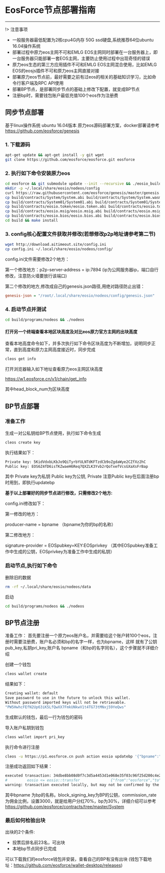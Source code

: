 # EosForce节点部署指南

--------------------------

!> 注意事项

- 一般服务器最低配置为2核cpu4G内存 50G ssd硬盘,系统推荐64位ubuntu 16.04操作系统
- 部署过程中原力eos主网不可和EMLG EOS主网同时部署在一台服务器上，即一台服务器只能部署一套EOS主网，主要防止使用过程中出现奇怪的错误
- 原力eos生态的第三方应用插件不可和EMLG EOS主网混合使用，比如EMLG EOS的eosjs插件不可和原力eos主网直接对接
- 部署原力eos节点前，最好需要之前有过eos的相关的基础知识学习，比如命令行客户端及RPC API使用
- 部署BP节点，是部署同步节点的基础上修改下配置，就变成BP节点
- 注册bp时，需要钱包账户最低充值100个eos作为注册费

## 同步节点部署

基于linux操作系统 ubuntu 16.04版本 原力eos源码部署方案，docker部署请参考  https://github.com/eosforce/genesis

### 1. 下载源码

```bash
apt-get update && apt-get install -y git wget
git clone https://github.com/eosforce/eosforce.git eosforce
```

### 2. 执行如下命令安装原力eos

```bash
cd eosforce && git submodule update --init --recursive && ./eosio_build.sh
mkdir -p ~/.local/share/eosio/nodeos/config
curl https://raw.githubusercontent.com/eosforce/genesis/master/genesis.json -o ~/.local/share/eosio/nodeos/config/genesis.json
cp build/contracts/System/System.abi build/contracts/System/System.wasm ~/.local/share/eosio/nodeos/config
cp build/contracts/System01/System01.abi build/contracts/System01/System01.wasm ~/.local/share/eosio/nodeos/config
cp build/contracts/eosio.token/eosio.token.abi build/contracts/eosio.token/eosio.token.wasm ~/.local/share/eosio/nodeos/config
cp build/contracts/eosio.msig/eosio.msig.abi build/contracts/eosio.msig/eosio.msig.wasm ~/.local/share/eosio/nodeos/config
cp build/contracts/eosio.bios/eosio.bios.abi build/contracts/eosio.bios/eosio.bios.wasm ~/.local/share/eosio/nodeos/config
cd build && make install
```

### 3. config核心配置文件获取并修改(若想修改p2p地址请参考第二节)

```bash
wget http://download.aitimeout.site/config.ini
cp config.ini ~/.local/share/eosio/nodeos/config/
```

config.ini文件需要修改2个地方：

第一个修改地方：p2p-server-address = ip:7894 (ip为公网服务器ip，端口自行修改，注意防火墙要放行该端口)

第二个修改的地方,修改成自己的genesis.json路径,用绝对路径防止出错：

```ini
genesis-json = "/root/.local/share/eosio/nodeos/config/genesis.json"
```

### 4. 启动节点并测试

```bash
cd build/programs/nodeos && ./nodeos
```

#### 打开另一个终端查看本地区块高度及对比eos原力官方主网的出块高度

查看本地高度命令如下，并多次执行如下命令区块高度为不断增加，说明同步正常，直到高度和原力主网高度接近时，同步完成

```bash
cleos get info
```

打开浏览器输入如下地址查看原力eos主网区块高度

https://w1.eosforce.cn/v1/chain/get_info 

其中head_block_num为区块高度

## BP节点部署

### 准备工作

生成一对公私钥给BP节点使用，执行如下命令生成

```bash
cleos create key
```

执行结果如下：

```bash
Private key: 5KidVdxbLKbJo9QiTyrbYULNTdKFTzdCb9oZgdaWye2CZfXz2hC
Public key: EOS6Z4fD6isTKZwaeH6Req7QXZLK3Yvb2rQoTxefVcsGXaXsFrBap
```

其中 Private key为私钥 Public key为公钥, Private  注意Public key在后面注册bp时用到，即执行updatebp

**基于以上部署好的同步节点进行修改，只需修改2个地方:**

config.ini修改如下：

第一修改的地方：

producer-name = bpname （bpname为你的bp的名称）

第二修改地方：

signature-provider = EOSpubkey=KEY:EOSprivkey （其中EOSpubkey准备工作中生成的公钥，EOSprivkey为准备工作中生成的私钥）

### 启动节点,执行如下命令

删除旧的数据

```bash
rm -rf ~/.local/share/eosio/nodeos/data
```

启动

```bash
cd build/programs/nodeos && ./nodeos
```

## BP节点注册

准备工作：
首先要注册一个原力eos账户名，并需要给这个账户转100个eos，注册时需要注册费，账户名必须和bp的名字一样，也为bpname，这样
就有了公钥pub_key,私钥pri_key,账户名 bpname（和bp的名字同名），这个步骤就不详细介绍

创建一个钱包

```bash
cleos wallet create
```

结果如下：
  
```bash
Creating wallet: default
Save password to use in the future to unlock this wallet.
Without password imported keys will not be retrievable.
"PW5HwhcFEfN2Up63iK5LfQwXX7FmkUNkwV1t4TG73tMNxj59YeQws"
```

生成默认的钱包，最后一行为钱包的密码
  
导入账户私钥到钱包

```bash
cleos wallet import pri_key
```

执行命令进行注册

```bash
cleos -u https://p1.eosforce.cn push action eosio updatebp '{"bpname":"bpname","block_signing_key":"block_signing_key","commission_rate":"commission_rate","url":"https://eosforce.io"}' -p bpname
```

注册成功返回如下结果：

```bash
executed transaction: 34dbe8bb08d0f7c3d5a4453d1e068e35f03c96f25d200c4e2a795e6aec472d60  160 bytes  6782 us
#         eosio <= eosio::transfer              {"from":"eosforce","to":"user1","quantity":"10.0000 EOS","memo":"my first transfer"}
warning: transaction executed locally, but may not be confirmed by the network yet
```

其中bpname 为bp的名称。block_signing_key为BP的公钥，commission_rate为佣金比例，设置3000，就是给用户分红70%，bp为30%，详细介绍可以参考 https://github.com/eosforce/contracts/tree/master/System


### 最后如何检验出块

出块的2个条件:

* 投票后排名前23名，可出块
* 本地bp节点同步已完成

可以下载我们的eosforce钱包并安装，查看自己的BP有没有出块
(钱包下载地址：https://github.com/eosforce/wallet-desktop/releases)

